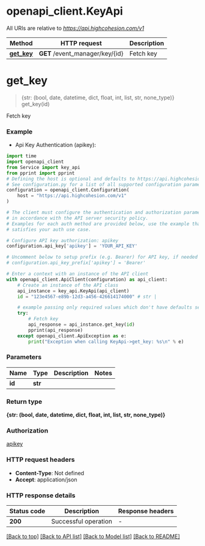 # openapi_client.KeyApi

All URIs are relative to *https://api.highcohesion.com/v1*

Method | HTTP request | Description
------------- | ------------- | -------------
[**get_key**](KeyApi.md#get_key) | **GET** /event_manager/key/{id} | Fetch key


# **get_key**
> {str: (bool, date, datetime, dict, float, int, list, str, none_type)} get_key(id)

Fetch key

### Example

* Api Key Authentication (apikey):
```python
import time
import openapi_client
from Service import key_api
from pprint import pprint
# Defining the host is optional and defaults to https://api.highcohesion.com/v1
# See configuration.py for a list of all supported configuration parameters.
configuration = openapi_client.Configuration(
    host = "https://api.highcohesion.com/v1"
)

# The client must configure the authentication and authorization parameters
# in accordance with the API server security policy.
# Examples for each auth method are provided below, use the example that
# satisfies your auth use case.

# Configure API key authorization: apikey
configuration.api_key['apikey'] = 'YOUR_API_KEY'

# Uncomment below to setup prefix (e.g. Bearer) for API key, if needed
# configuration.api_key_prefix['apikey'] = 'Bearer'

# Enter a context with an instance of the API client
with openapi_client.ApiClient(configuration) as api_client:
    # Create an instance of the API class
    api_instance = key_api.KeyApi(api_client)
    id = "123e4567-e89b-12d3-a456-426614174000" # str | 

    # example passing only required values which don't have defaults set
    try:
        # Fetch key
        api_response = api_instance.get_key(id)
        pprint(api_response)
    except openapi_client.ApiException as e:
        print("Exception when calling KeyApi->get_key: %s\n" % e)
```


### Parameters

Name | Type | Description  | Notes
------------- | ------------- | ------------- | -------------
 **id** | **str**|  |

### Return type

**{str: (bool, date, datetime, dict, float, int, list, str, none_type)}**

### Authorization

[apikey](../README.md#apikey)

### HTTP request headers

 - **Content-Type**: Not defined
 - **Accept**: application/json


### HTTP response details
| Status code | Description | Response headers |
|-------------|-------------|------------------|
**200** | Successful operation |  -  |

[[Back to top]](#) [[Back to API list]](../README.md#documentation-for-api-endpoints) [[Back to Model list]](../README.md#documentation-for-models) [[Back to README]](../README.md)

